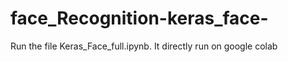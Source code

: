 # face_Recognition-keras_face-

Run the file Keras_Face_full.ipynb.
It directly run on google colab
